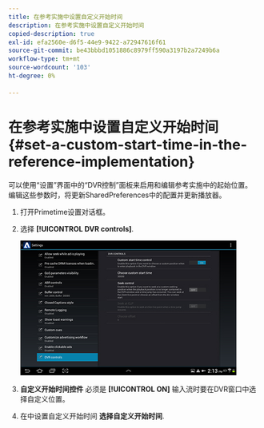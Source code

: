 ```yaml
---
title: 在参考实施中设置自定义开始时间
description: 在参考实施中设置自定义开始时间
copied-description: true
exl-id: efa2560e-d6f5-44e9-9422-a72947616f61
source-git-commit: be43bbbd1051886c8979ff590a3197b2a7249b6a
workflow-type: tm+mt
source-wordcount: '103'
ht-degree: 0%

---
```


# 在参考实施中设置自定义开始时间 {#set-a-custom-start-time-in-the-reference-implementation}

可以使用“设置”界面中的“DVR控制”面板来启用和编辑参考实施中的起始位置。 编辑这些参数时，将更新SharedPreferences中的配置并更新播放器。

1. 打开Primetime设置对话框。
1. 选择 **[!UICONTROL DVR controls]**.

   <!--<a id="fig_5C7A4E8F0390404F97E667364DB8B0A6"></a>-->

   ![](assets/dvr-configuration.jpg)

1. **自定义开始时间控件** 必须是 **[!UICONTROL ON]** 输入流时要在DVR窗口中选择自定义位置。
1. 在中设置自定义开始时间 **选择自定义开始时间**.
